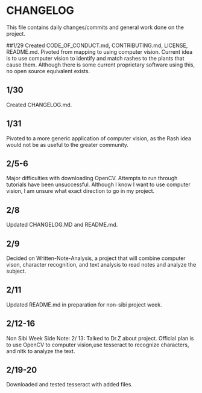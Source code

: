 # CHANGELOG
This file contains daily changes/commits and general work done on the project.

##1/29
Created CODE_OF_CONDUCT.md, CONTRIBUTING.md, LICENSE, README.md.
Pivoted from mapping to using computer vision. Current idea is to use computer vision to identify and match rashes to the plants that cause them. Although there is some current proprietary software using this, no open source equivalent exists.

## 1/30
Created CHANGELOG.md.

## 1/31
Pivoted to a more generic application of computer vision, as the Rash idea would not be as useful to the greater community.

## 2/5-6
Major difficulties with downloading OpenCV. Attempts to run through tutorials have been unsuccessful. Although I know I want to use computer vision, I am unsure what exact direction to go in my project.

## 2/8
Updated CHANGELOG.MD and README.md.

## 2/9
Decided on Written-Note-Analysis, a project that will combine computer vison, character recognition, and text analysis to read notes and analyze the subject.

## 2/11
Updated README.md in preparation for non-sibi project week.  

## 2/12-16
Non Sibi Week
Side Note: 2/ 13: Talked to Dr.Z about project. Official plan is to use OpenCV to computer vision,use tesseract to recognize characters, and nltk to analyze the text.

## 2/19-20
Downloaded and tested tesseract with added files.
